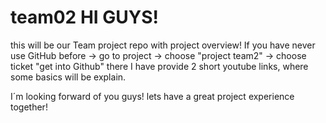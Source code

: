 # team02 HI GUYS!
this will be our Team project repo with project overview!
If you have never use GitHub before -> go to project -> choose "project team2" -> choose ticket "get into Github" there I have provide 2 short youtube links, where some basics will be explain.

I´m looking forward of you guys! 
lets have a great project experience together! 
